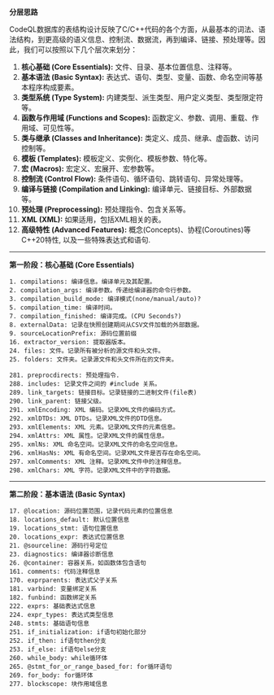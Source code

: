 **分层思路**

CodeQL数据库的表结构设计反映了C/C++代码的各个方面，从最基本的词法、语法结构，到更高级的语义信息、控制流、数据流，再到编译、链接、预处理等。因此，我们可以按照以下几个层次来划分：

1.  **核心基础 (Core Essentials):** 文件、目录、基本位置信息、注释等。
2.  **基本语法 (Basic Syntax):** 表达式、语句、类型、变量、函数、命名空间等基本程序构成要素。
3.  **类型系统 (Type System):** 内建类型、派生类型、用户定义类型、类型限定符等。
4.  **函数与作用域 (Functions and Scopes):** 函数定义、参数、调用、重载、作用域、可见性等。
5.  **类与继承 (Classes and Inheritance):** 类定义、成员、继承、虚函数、访问控制等。
6.  **模板 (Templates):** 模板定义、实例化、模板参数、特化等。
7.  **宏 (Macros):** 宏定义、宏展开、宏参数等。
8.  **控制流 (Control Flow):** 条件语句、循环语句、跳转语句、异常处理等。
9.  **编译与链接 (Compilation and Linking):** 编译单元、链接目标、外部数据等。
10. **预处理 (Preprocessing):** 预处理指令、包含关系等。
11. **XML (XML):** 如果适用，包括XML相关的表。
12. **高级特性 (Advanced Features):** 概念(Concepts)、协程(Coroutines)等C++20特性, 以及一些特殊表达式和语句.

---

**第一阶段：核心基础 (Core Essentials)**


```
1. compilations: 编译信息。编译单元及其配置。
2. compilation_args: 编译参数。传递给编译器的命令行参数。
3. compilation_build_mode: 编译模式(none/manual/auto)?
5. compilation_time: 编译时间。
7. compilation_finished: 编译完成。(CPU Seconds?)
8. externalData: 记录在快照创建期间从CSV文件加载的外部数据。
9. sourceLocationPrefix: 源码位置前缀
16. extractor_version: 提取器版本。
24. files: 文件。记录所有被分析的源文件和头文件。
25. folders: 文件夹。记录源文件和头文件所在的文件夹。
```

```
281. preprocdirects: 预处理指令.
288. includes: 记录文件之间的 #include 关系。
289. link_targets: 链接目标。记录链接的二进制文件(file表)
290. link_parent: 链接父级。
291. xmlEncoding: XML 编码。记录XML文件的编码方式。
292. xmlDTDs: XML DTDs。记录XML文件的DTD信息。
293. xmlElements: XML 元素。记录XML文件的元素信息。
294. xmlAttrs: XML 属性。记录XML文件的属性信息。
295. xmlNs: XML 命名空间。记录XML文件的命名空间信息。
296. xmlHasNs: XML 有命名空间。记录XML文件是否存在命名空间。
297. xmlComments: XML 注释。记录XML文件中的注释信息。
298. xmlChars: XML 字符。记录XML文件中的字符数据。
```

---

**第二阶段：基本语法 (Basic Syntax)**

```
17. @location: 源码位置范围，记录代码元素的位置信息
18. locations_default: 默认位置信息
19. locations_stmt: 语句位置信息  
20. locations_expr: 表达式位置信息
21. @sourceline: 源码行号定位
23. diagnostics: 编译器诊断信息
26. @container: 容器关系，如函数体包含语句
161. comments: 代码注释信息
170. exprparents: 表达式父子关系
181. varbind: 变量绑定关系
182. funbind: 函数绑定关系  
222. exprs: 基础表达式信息
224. expr_types: 表达式类型信息
248. stmts: 基础语句信息
251. if_initialization: if语句初始化部分
252. if_then: if语句then分支
253. if_else: if语句else分支  
260. while_body: while循环体
265. @stmt_for_or_range_based_for: for循环语句
269. for_body: for循环体
277. blockscope: 块作用域信息
```
